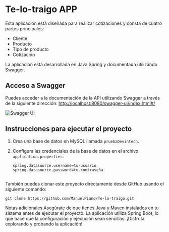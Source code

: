 # Te-lo-traigo APP

Esta aplicación está diseñada para realizar cotizaciones y consta de cuatro partes principales:

- Cliente
- Producto
- Tipo de producto
- Cotización

La aplicación está desarrollada en Java Spring y documentada utilizando Swagger.

## Acceso a Swagger

Puedes acceder a la documentación de la API utilizando Swagger a través de la siguiente dirección:
[http://localhost:8080/swagger-ui/index.html#/](http://localhost:8080/swagger-ui/index.html#/)

![Swagger UI](https://github.com/ManuelPiano/Te-lo-traigo/assets/101200587/7ef999a6-d34f-4c37-a2e3-39bace5f0a4e)

## Instrucciones para ejecutar el proyecto

1. Crea una base de datos en MySQL llamada `pruebaDevintech`.

2. Configura las credenciales de la base de datos en el archivo `application.properties`:

   ```properties
   spring.datasource.username=tu-usuario
   spring.datasource.password=tu-contraseña


También puedes clonar este proyecto directamente desde GitHub usando el siguiente comando: 

`git clone https://github.com/ManuelPiano/Te-lo-traigo.git`

Notas adicionales
Asegúrate de que tienes Java y Maven instalados en tu sistema antes de ejecutar el proyecto.
La aplicación utiliza Spring Boot, lo que hace que la configuración y ejecución sean sencillas.
¡Disfruta explorando y probando la aplicación!

